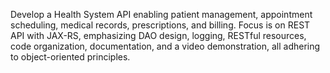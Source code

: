 Develop a Health System API enabling patient management, appointment scheduling, medical records, prescriptions, and billing. Focus is on REST API with JAX-RS, emphasizing DAO design, logging, RESTful resources, code
organization, documentation, and a video demonstration, all adhering to object-oriented principles.
